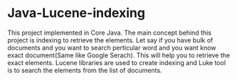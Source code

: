 # Java-Lucene-indexing

This project implemented in Core Java. The main concept behind this project is indexing to retrieve the elements. Let say if you have bulk of documents and you want to search perticular word and you want know exact document(Same like Google Serach). This will help you to retrieve the exact elements. Lucene libraries are used to create indexing and Luke tool is to search the elements from the list of documents. 
